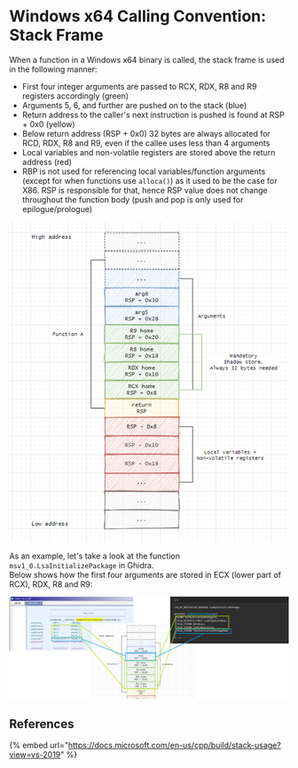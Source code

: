 # Windows x64 Calling Convention: Stack Frame

When a function in a Windows x64 binary is called, the stack frame is used in the following manner:

* First four integer arguments are passed to RCX, RDX, R8 and R9 registers accordingly \(green\)
* Arguments 5, 6, and further are pushed on to the stack \(blue\)
* Return address to the caller's next instruction is pushed is found at RSP + 0x0 \(yellow\)
* Below return address \(RSP + 0x0\) 32 bytes are always allocated for RCD, RDX, R8 and R9, even if the callee  uses less than 4 arguments
* Local variables and non-volatile registers are stored above the return address \(red\)
* RBP is not used for referencing local variables/function arguments \(except for when functions use `alloca()`\) as it used to be the case for X86. RSP is responsible for that, hence RSP value does not change throughout the function body \(push and pop is only used for epilogue/prologue\)

![](../../.gitbook/assets/image%20%28590%29.png)

As an example, let's take a look at the function `msv1_0.LsaInitializePackage` in Ghidra.   
Below shows how the first four arguments are stored in ECX \(lower part of RCX\), RDX, R8 and R9:

![](../../.gitbook/assets/image%20%28733%29.png)

## References

{% embed url="https://docs.microsoft.com/en-us/cpp/build/stack-usage?view=vs-2019" %}



